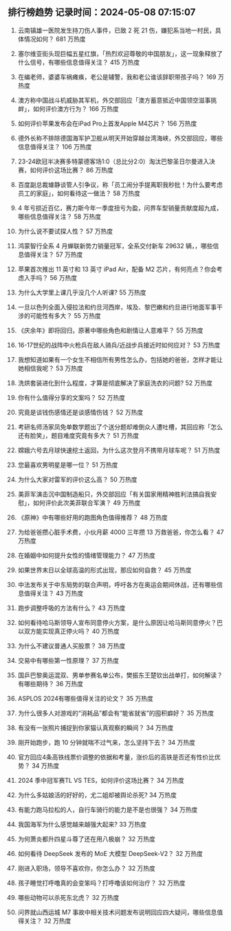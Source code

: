 
## 排行榜趋势 记录时间：2024-05-08 07:15:07
  
  1. 云南镇雄一医院发生持刀伤人事件，已致 2 死 21 伤，嫌犯系当地一村民，具体情况如何？ 681 万热度
    
  2. 塞尔维亚街头现巨幅五星红旗，「热烈欢迎尊敬的中国朋友」，这一现象释放了什么信号，有哪些信息值得关注？ 415 万热度
    
  3. 在编老师，婆婆车祸瘫痪，老公是辅警，我和老公谁该辞职带孩子吗？ 169 万热度
    
  4. 澳方称中国战斗机威胁其军机，外交部回应「澳方蓄意抵近中国领空滋事挑衅」，如何评价澳方行为？ 166 万热度
    
  5. 如何评价苹果发布会在iPad Pro上首发Apple M4芯片？ 156 万热度
    
  6. 德外长称不排除德国海军护卫舰从明天开始穿越台湾海峡，外交部回应，哪些信息值得关注？ 106 万热度
    
  7. 23-24欧冠半决赛多特蒙德客场1:0（总比分2:0）淘汰巴黎圣日尔曼进入决赛，如何评价这场比赛？ 86 万热度
    
  8. 百度副总裁璩静谈管人引争议，称「员工闹分手提离职我秒批！为什么要考虑员工的家庭」，如何看待这一做法？ 58 万热度
    
  9. 4 年亏损近百亿，赛力斯今年一季度扭亏为盈，问界车型销量贡献度超九成，哪些信息值得关注？ 58 万热度
    
  10. 为什么说不要试探人性？ 57 万热度
    
  11. 鸿蒙智行全系 4 月蝉联新势力销量冠军，全系交付新车 29632 辆，，哪些信息值得关注？ 57 万热度
    
  12. 苹果首次推出 11 英寸和 13 英寸 iPad Air，配备 M2 芯片，有何亮点？你会考虑入手吗？ 56 万热度
    
  13. 为什么大学里上课几乎没几个人听课? 55 万热度
    
  14. 一旦以色列全面入侵拉法和约旦河西岸，埃及、黎巴嫩和约旦进行地面军事干涉的可能性有多大？ 55 万热度
    
  15. 《庆余年》即将回归，原著中哪些角色和剧情让人意难平？ 55 万热度
    
  16. 16-17世纪的战阵中火枪兵在敌人骑兵/近战步兵接近时如何应对？ 53 万热度
    
  17. 我想知道如果有一个女生不相信所有男性怎么办，包括她的爸爸，怎样才能让她相信我呢？ 53 万热度
    
  18. 洗烘套装进化到什么程度，才算是彻底解决了家庭洗衣的问题? 52 万热度
    
  19. 你有什么值得分享的文案吗？ 52 万热度
    
  20. 究竟是谈钱伤感情还是谈感情伤钱？ 52 万热度
    
  21. 考研名师汤家凤免单数学题出了个送分题却难倒众人遭吐槽，其回应称「怎么还有脸笑」，题目难度究竟有多大？ 51 万热度
    
  22. 嫦娥六号去月球快速挖土返回，为什么这次登月不携带月球车呢？ 51 万热度
    
  23. 您最喜欢男明星是哪一位？ 51 万热度
    
  24. 为什么大家对雷军的评价这么高？ 50 万热度
    
  25. 美菲军演击沉中国制造船只，外交部回应「有关国家用精神胜利法搞自我安慰」，如何评价此次美菲联合军演？ 49 万热度
    
  26. 《原神》中有哪些好用的跑图角色值得推荐？ 48 万热度
    
  27. 为给爸爸攒心脏手术费，小伙月薪 4000 三年攒 13 万救爸爸，你怎么看？ 47 万热度
    
  28. 在婚姻中如何提升女性的情绪管理能力？ 47 万热度
    
  29. 如果世界末日以全球高温的形式出现，那应如何自救？ 45 万热度
    
  30. 中法发布关于中东局势的联合声明，呼吁各方在奥运会期间休战，还有哪些信息值得关注？ 43 万热度
    
  31. 跑步调整呼吸的方法有什么？ 43 万热度
    
  32. 如何看待哈马斯领导人宣布同意停火方案，是什么原因让哈马斯同意停火？巴以双方能实现真正停火吗？ 40 万热度
    
  33. 为什么不建议普通人买股票？ 38 万热度
    
  34. 交易中有哪些第一性原理？ 37 万热度
    
  35. 国乒巴黎奥运混双、男单参赛名单公布，樊振东王楚钦出战单打，如何解读？有哪些期待？ 36 万热度
    
  36. ASPLOS 2024有哪些值得关注的论文？ 35 万热度
    
  37. 为什么很多人对游戏的“消耗品”都会有“能省就省”的囤积癖好？ 35 万热度
    
  38. 有没有一张照片捕捉到你家猫认真观察的瞬间？ 34 万热度
    
  39. 刚开始跑步，跑 10 分钟就喘不过气来，怎么坚持下去？ 34 万热度
    
  40. 官方回应4条高铁线票价调整的依据和考量，涨价后的高铁是否还有性价比优势？ 34 万热度
    
  41. 2024 季中冠军赛TL VS TES，如何评价这场比赛？ 34 万热度
    
  42. 为什么多姑娘活的好好的，尤二姐却被舆论杀死? 34 万热度
    
  43. 有能力跑马拉松的人，自行车骑行的能力是不是也很强？ 34 万热度
    
  44. 我国海军为什么感觉越来越强大起来? 33 万热度
    
  45. 为何萧炎都升四星斗尊了还在用八极崩？ 32 万热度
    
  46. 如何看待 DeepSeek 发布的 MoE 大模型 DeepSeek-V2？ 32 万热度
    
  47. 刚进入职场，领导不喜欢你，你怎么办？ 32 万热度
    
  48. 孩子睡觉打呼噜真的会变笨吗？打呼噜该如何治疗？ 32 万热度
    
  49. 哪些动物可以杀死东北虎？ 32 万热度
    
  50. 问界就山西运城 M7 事故中相关技术问题发布说明回应四大疑问，哪些信息值得关注？ 32 万热度
    
